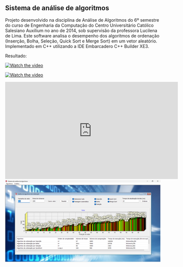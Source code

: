 ## Sistema de análise de algoritmos

Projeto desenvolvido na disciplina de Análise de Algoritmos do 6º semestre do curso de Engenharia da Computação do Centro Universitário Católico Salesiano Auxilium no ano de 2014, sob supervisão da professora Lucilena de Lima. Este software analisa o desempenho dos algoritmos de ordenação (Inserção, Bolha, Seleção, Quick Sort e Merge Sort) em um vetor aleatório. Implementado em C++ utilizando a IDE Embarcadero C++ Builder XE3.

Resultado:

[![Watch the video](https://img.youtube.com/vi/<oZHYu488Ljk>/hqdefault.jpg)](https://www.youtube.com/watch?v=<oZHYu488Ljk>)

[![Watch the video](https://i.imgur.com/vKb2F1B.png)](https://www.youtube.com/embed/oZHYu488Ljk)
<iframe width="560" height="315" src="https://www.youtube.com/embed/oZHYu488Ljk" title="YouTube video player" frameborder="0" allow="accelerometer; autoplay; clipboard-write; encrypted-media; gyroscope; picture-in-picture; web-share" allowfullscreen></iframe>
<img src="https://github.com/simastech-com/Sistema-de-an-lise-de-Algoritmos/blob/main/Imagens/Resultado.png"/>
